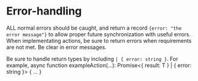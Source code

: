 # Error-handling
ALL normal errors should be caught, and return a record `{error: "the error message"}` to allow proper future synchronization with useful errors. When implementating actions, be sure to return errors when requirements are not met. Be clear in error messages.

Be sure to handle return types by including `| { error: string }`. For example,
async function exampleAction(...): Promise<{ result: T } | { error: string }> { ... }
